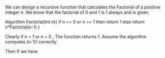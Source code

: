 We can design a recursive function that calculates the Factorial of a positive integer n. We know that the factorial of 0 and 1 is 1 always and is given.

Algorithm Factorial(int n){
    if n == 0 or n == 1 then
        return 1
    else 
        return n*Factorial(n-1)
}


Clearly if n = 1 or n = 0 , The function returns 1. Assume the algorithm computes (n-1)! correctly

Then if we have 
